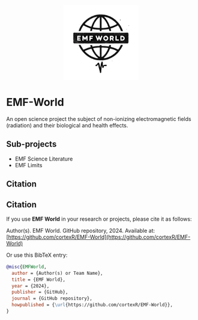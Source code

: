 <p align="center">
  <img src="./images/emf-world_logo.png" alt="EMF World Logo" width="200"/>
</p>


# EMF-World
An open science project the subject of non-ionizing electromagnetic fields (radiation) and their biological and health effects.

## Sub-projects

* EMF Science Literature
* EMF Limits


## Citation

## Citation

If you use **EMF World** in your research or projects, please cite it as follows:

Author(s). EMF World. GitHub repository, 2024. Available at: [https://github.com/cortexR/EMF-World](https://github.com/cortexR/EMF-World)

Or use this BibTeX entry:

```bibtex
@misc{EMFWorld,
  author = {Author(s) or Team Name},
  title = {EMF World},
  year = {2024},
  publisher = {GitHub},
  journal = {GitHub repository},
  howpublished = {\url{https://github.com/cortexR/EMF-World}},
}

